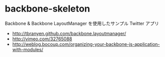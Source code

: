 backbone-skeleton
=================

Backbone & Backbone LayoutManager を使用したサンプル Twitter アプリ

* http://tbranyen.github.com/backbone.layoutmanager/
* http://vimeo.com/32765088
* http://weblog.bocoup.com/organizing-your-backbone-js-application-with-modules/